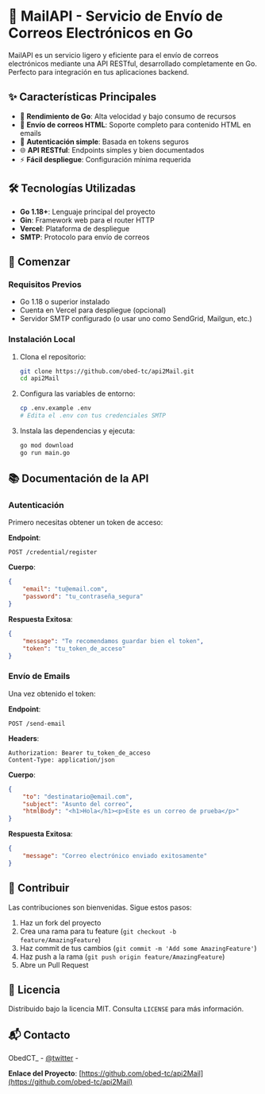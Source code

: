 # 📧 MailAPI - Servicio de Envío de Correos Electrónicos en Go

MailAPI es un servicio ligero y eficiente para el envío de correos electrónicos mediante una API RESTful, desarrollado completamente en Go. Perfecto para integración en tus aplicaciones backend.

## ✨ Características Principales

- 🚀 **Rendimiento de Go**: Alta velocidad y bajo consumo de recursos
- 📧 **Envío de correos HTML**: Soporte completo para contenido HTML en emails
- 🔐 **Autenticación simple**: Basada en tokens seguros
- 🌐 **API RESTful**: Endpoints simples y bien documentados
- ⚡ **Fácil despliegue**: Configuración mínima requerida

## 🛠️ Tecnologías Utilizadas

- **Go 1.18+**: Lenguaje principal del proyecto
- **Gin**: Framework web para el router HTTP
- **Vercel**: Plataforma de despliegue
- **SMTP**: Protocolo para envío de correos

## 🚀 Comenzar

### Requisitos Previos

- Go 1.18 o superior instalado
- Cuenta en Vercel para despliegue (opcional)
- Servidor SMTP configurado (o usar uno como SendGrid, Mailgun, etc.)

### Instalación Local

1. Clona el repositorio:
   ```bash
   git clone https://github.com/obed-tc/api2Mail.git
   cd api2Mail
   ```

2. Configura las variables de entorno:
   ```bash
   cp .env.example .env
   # Edita el .env con tus credenciales SMTP
   ```

3. Instala las dependencias y ejecuta:
   ```bash
   go mod download
   go run main.go
   ```

## 📚 Documentación de la API

### Autenticación

Primero necesitas obtener un token de acceso:

**Endpoint**:
```
POST /credential/register
```

**Cuerpo**:
```json
{
    "email": "tu@email.com",
    "password": "tu_contraseña_segura"
}
```

**Respuesta Exitosa**:
```json
{
    "message": "Te recomendamos guardar bien el token",
    "token": "tu_token_de_acceso"
}
```

### Envío de Emails

Una vez obtenido el token:

**Endpoint**:
```
POST /send-email
```

**Headers**:
```
Authorization: Bearer tu_token_de_acceso
Content-Type: application/json
```

**Cuerpo**:
```json
{
    "to": "destinatario@email.com",
    "subject": "Asunto del correo",
    "htmlBody": "<h1>Hola</h1><p>Este es un correo de prueba</p>"
}
```

**Respuesta Exitosa**:
```json
{
    "message": "Correo electrónico enviado exitosamente"
}
```

## 🤝 Contribuir

Las contribuciones son bienvenidas. Sigue estos pasos:

1. Haz un fork del proyecto
2. Crea una rama para tu feature (`git checkout -b feature/AmazingFeature`)
3. Haz commit de tus cambios (`git commit -m 'Add some AmazingFeature'`)
4. Haz push a la rama (`git push origin feature/AmazingFeature`)
5. Abre un Pull Request

## 📜 Licencia

Distribuido bajo la licencia MIT. Consulta `LICENSE` para más información.

## 📬 Contacto

ObedCT_ - [@twitter](https://x.com/ObedCT_) - 

**Enlace del Proyecto**: [https://github.com/obed-tc/api2Mail](https://github.com/obed-tc/api2Mail)
